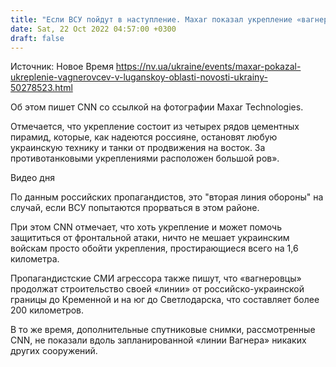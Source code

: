 ```yaml
---
title: "Если ВСУ пойдут в наступление. Maxar показал укрепление «вагнеровцев» возле Горского"
date: Sat, 22 Oct 2022 04:57:00 +0300
draft: false
---
```

Источник: Новое Время https://nv.ua/ukraine/events/maxar-pokazal-ukreplenie-vagnerovcev-v-luganskoy-oblasti-novosti-ukrainy-50278523.html


Об этом пишет CNN со ссылкой на фотографии Maxar Technologies.

Отмечается, что укрепление состоит из четырех рядов цементных пирамид, которые, как надеются россияне, остановят любую украинскую технику и танки от продвижения на восток. За противотанковыми укреплениями расположен большой ров».

 Видео дня   

По данным российских пропагандистов, это "вторая линия обороны" на случай, если ВСУ попытаются прорваться в этом районе.

При этом CNN отмечает, что хоть укрепление и может помочь защититься от фронтальной атаки, ничто не мешает украинским войскам просто обойти укрепления, простирающиеся всего на 1,6 километра.

Пропагандистские СМИ агрессора также пишут, что «вагнеровцы» продолжат строительство своей «линии» от российско-украинской границы до Кременной и на юг до Светлодарска, что составляет более 200 километров.

В то же время, дополнительные спутниковые снимки, рассмотренные CNN, не показали вдоль запланированной «линии Вагнера» никаких других сооружений.
